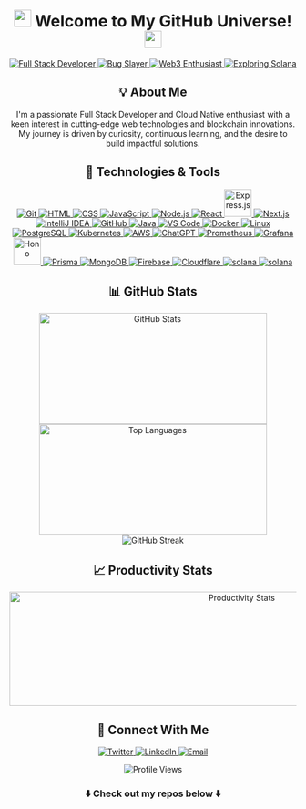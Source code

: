 
<h1 align="center"><img src="https://media.giphy.com/media/hvRJCLFzcasrR4ia7z/giphy.gif" width="30px" /> Welcome to My GitHub Universe! <img src="https://media.giphy.com/media/hvRJCLFzcasrR4ia7z/giphy.gif" width="30px" /></h1>
<p align="center">
    <a href="https://github.com/abhayymishraa"> <img src="https://img.shields.io/badge/Full%20Stack%20Developer-%F0%9F%92%BB-blueviolet?style=for-the-badge" alt="Full Stack Developer" /> </a>
    <a href="https://github.com/abhayymishraa"> <img src="https://img.shields.io/badge/Professional%20Bug%20Slayer-%F0%9F%90%9B-red?style=for-the-badge" alt="Bug Slayer" /> </a>
    <a href="https://github.com/abhayymishraa"> <img src="https://img.shields.io/badge/Web3%20Enthusiast-%F0%9F%95%B8%EF%B8%8F-blue?style=for-the-badge" alt="Web3 Enthusiast" /> </a>
    <a href="https://github.com/abhayymishraa"> <img src="https://img.shields.io/badge/Exploring%20Solana-%E2%9B%93%EF%B8%8F-green?style=for-the-badge" alt="Exploring Solana" /> </a>
</p>


<h2 align="center">💡 About Me</h2>
<p align="center">
    I'm a passionate Full Stack Developer and Cloud Native enthusiast with a keen interest in cutting-edge web technologies and blockchain innovations. My journey is driven by curiosity, continuous learning, and the desire to build impactful solutions.
</p>

<h2 align="center">🚀 Technologies & Tools</h2>
<p align="center">
    <a href="https://git-scm.com/" target="_blank"> 
        <img src="https://img.icons8.com/color/48/000000/git.png" alt="Git"/> 
    </a>
    <a href="https://html.com/" target="_blank"> 
        <img src="https://img.icons8.com/color/48/000000/html-5--v1.png" alt="HTML"/> 
    </a>   
    <a href="https://www.w3.org/Style/CSS/Overview.en.html" target="_blank"> 
        <img src="https://img.icons8.com/color/48/000000/css3.png" alt="CSS"/> 
    </a> 
    <a href="https://www.javascript.com/" target="_blank"> 
        <img src="https://img.icons8.com/color/48/000000/javascript.png" alt="JavaScript"/> 
    </a>
    <a href="https://nodejs.org/" target="_blank"> 
        <img src="https://img.icons8.com/color/48/000000/nodejs.png" alt="Node.js"/> 
    </a>
    <a href="https://react.dev/" target="_blank"> 
        <img src="https://img.icons8.com/color/48/react-native.png" alt="React"/> 
    </a>
    <a href="https://expressjs.com/" target="_blank"> 
        <img src="https://img.icons8.com/?size=100&id=kg46nzoJrmTR&format=png&color=666666" alt="Express.js" width="48" height="48"/> 
    </a>
    <a href="https://nextjs.org/" target="_blank"> 
        <img src="https://img.icons8.com/color/48/000000/nextjs.png" alt="Next.js"/> 
    </a>
    <a href="https://www.jetbrains.com/idea/" target="_blank"> 
        <img src="https://img.icons8.com/color/48/000000/intellij-idea.png" alt="IntelliJ IDEA"/> 
    </a>
    <a href="https://github.com/" target="_blank"> 
        <img src="https://img.icons8.com/?size=48&id=12599&format=png&color=666666" alt="GitHub"/> 
    </a>
    <a href="https://www.java.com/en/" target="_blank"> 
        <img src="https://img.icons8.com/color/48/000000/java-coffee-cup-logo--v1.png" alt="Java"/> 
    </a>
    <a href="https://code.visualstudio.com/" target="_blank"> 
        <img src="https://img.icons8.com/color/48/000000/visual-studio-code-2019.png" alt="VS Code"/> 
    </a>
    <a href="https://www.docker.com/" target="_blank"> 
        <img src="https://img.icons8.com/fluency/48/null/docker.png" alt="Docker"/> 
    </a>
    <a href="https://www.linux.com/" target="_blank"> 
        <img src="https://img.icons8.com/color/48/null/linux--v1.png" alt="Linux"/> 
    </a>
    <a href="https://www.postgresql.org/" target="_blank"> 
        <img src="https://img.icons8.com/color/48/postgreesql.png" alt="PostgreSQL"/> 
    </a>
    <a href="https://kubernetes.io/" target="_blank"> 
        <img src="https://img.icons8.com/color/48/kubernetes.png" alt="Kubernetes"/> 
    </a>
    <a href="https://aws.amazon.com/" target="_blank"> 
        <img src="https://img.icons8.com/color/48/amazon-web-services.png" alt="AWS"/> 
    </a>
    <a href="https://chatgpt.com/" target="_blank"> 
        <img src="https://img.icons8.com/ios/50/chatgpt.png" alt="ChatGPT"/> 
    </a>
    <a href="https://prometheus.io/" target="_blank"> 
        <img src="https://img.icons8.com/?size=48&id=Ei4ZhVQvIMHE&format=png&color=000000" alt="Prometheus"/> 
    </a>
    <a href="https://grafana.com/" target="_blank"> 
        <img src="https://img.icons8.com/color/48/grafana.png" alt="Grafana"/> 
    </a>
    <a href="https://hono.dev/" target="_blank"> 
        <img src="https://hono.dev/favicon.ico" width="48" height="48" alt="Hono"/> 
    </a>
    <a href="https://www.prisma.io/" target="_blank"> 
        <img src="https://img.icons8.com/?size=48&id=YKKmRFS8Utmm&format=png&color=000000" alt="Prisma"/> 
    </a>
    <a href="https://www.mongodb.com/" target="_blank"> 
        <img src="https://img.icons8.com/color/48/mongodb.png" alt="MongoDB"/> 
    </a>
    <a href="https://firebase.google.com/" target="_blank"> 
        <img src="https://img.icons8.com/color/48/firebase.png" alt="Firebase"/> 
    </a>
    <a href="https://www.cloudflare.com/" target="_blank"> 
        <img src="https://img.icons8.com/color/48/cloudflare.png" alt="Cloudflare"/> 
    </a>
  <a href="https://www.solana.com/" target="_blank"> 
        <img src="https://img.icons8.com/color/48/blockchain.png" alt="solana"/> 
    </a>
  <a href="https://bitcoin.org/en/" target="_blank"> 
        <img src="https://img.icons8.com/color/48/bitcoin.png" alt="solana"/> 
    </a>
</p>

<h2 align="center">📊 GitHub Stats</h2>
<div align="center">
 <img src="https://github-readme-stats.vercel.app/api?username=abhayymishraa&show_icons=true&theme=radical" alt="GitHub Stats" width="400" height="195" />
 <img src="https://github-readme-stats.vercel.app/api/top-langs/?username=abhayymishraa&theme=radical&hide_border=true&include_all_commits=true&count_private=true&layout=compact" alt="Top Languages" width="400" height="195" />
 <div align="center"><img src="https://github-readme-streak-stats.herokuapp.com/?user=abhayymishraa&theme=radical" alt="GitHub Streak" /></div>
</div>


<h2 align="center">📈 Productivity Stats</h2>
<div align="center">
    <img src="https://github-profile-summary-cards.vercel.app/api/cards/profile-details?username=abhayymishraa&theme=radical" alt="Productivity Stats" width="800" height="200" loading="lazy" />
</div>



<h2 align="center">🤝 Connect With Me</h2>
<p align="center">
    <a href="https://twitter.com/abhayy_mishraa"> <img src="https://img.shields.io/badge/Twitter-%231DA1F2.svg?style=for-the-badge&logo=Twitter&logoColor=white" alt="Twitter" /> </a>
    <a href="https://www.linkedin.com/in/abhayymishraa/"> <img src="https://img.shields.io/badge/LinkedIn-%230077B5.svg?style=for-the-badge&logo=linkedin&logoColor=white" alt="LinkedIn" /> </a>
    <a href="mailto:grabhaymishra@gmail.com"> <img src="https://img.shields.io/badge/Email-%23D14836.svg?style=for-the-badge&logo=gmail&logoColor=white" alt="Email" /> </a>
</p>
<p align="center"><img src="https://komarev.com/ghpvc/?username=abhayymishraa&style=flat-square&color=blue" alt="Profile Views" /></p>
<h3 align="center">⬇️ Check out my repos below ⬇️</h3>
